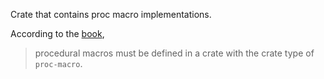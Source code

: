 Crate that contains proc macro implementations. 

According to the [book](https://doc.rust-lang.org/reference/procedural-macros.html), 
> procedural macros must be defined in a crate with the crate type of `proc-macro`.
